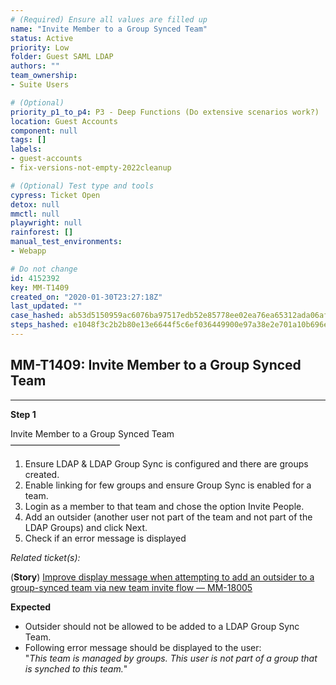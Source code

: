 ```yaml
---
# (Required) Ensure all values are filled up
name: "Invite Member to a Group Synced Team"
status: Active
priority: Low
folder: Guest SAML LDAP
authors: ""
team_ownership: 
- Suite Users

# (Optional)
priority_p1_to_p4: P3 - Deep Functions (Do extensive scenarios work?)
location: Guest Accounts
component: null
tags: []
labels: 
- guest-accounts
- fix-versions-not-empty-2022cleanup

# (Optional) Test type and tools
cypress: Ticket Open
detox: null
mmctl: null
playwright: null
rainforest: []
manual_test_environments: 
- Webapp

# Do not change
id: 4152392
key: MM-T1409
created_on: "2020-01-30T23:27:18Z"
last_updated: ""
case_hashed: ab53d5150959ac6076ba97517edb52e85778ee02ea76ea65312ada06af1d3d015979de0b0de041b562a471be43d99fc9
steps_hashed: e1048f3c2b2b80e13e6644f5c6ef036449900e97a38e2e701a10b696e7e7b81d39af8fae754e2f37516fe519069e3bc7
---
```


<!-- (Auto-generated) Based on frontmatter's "key" and "name" -->

## MM-T1409: Invite Member to a Group Synced Team

---

**Step 1**

Invite Member to a Group Synced Team\
–––––––––––––––––––––––––

1. Ensure LDAP & LDAP Group Sync is configured and there are groups created.
2. Enable linking for few groups and ensure Group Sync is enabled for a team.
3. Login as a member to that team and chose the option Invite People.
4. Add an outsider (another user not part of the team and not part of the LDAP Groups) and click Next.
5. Check if an error message is displayed

_Related ticket(s):_

(**Story**) [Improve display message when attempting to add an outsider to a group-synced team via new team invite flow — MM-18005](https://mattermost.atlassian.net/browse/MM-18005)

**Expected**

- Outsider should not be allowed to be added to a LDAP Group Sync Team.
- Following error message should be displayed to the user:
  \
  "_This team is managed by groups. This user is not part of a group that is synched to this team._"
